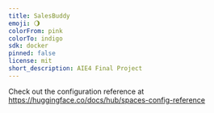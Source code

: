 ```yaml
---
title: SalesBuddy
emoji: 🌖
colorFrom: pink
colorTo: indigo
sdk: docker
pinned: false
license: mit
short_description: AIE4 Final Project
---
```


Check out the configuration reference at https://huggingface.co/docs/hub/spaces-config-reference
